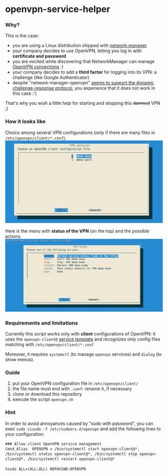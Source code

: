 # openvpn-service-helper

### Why?
This is the case:
* you are using a Linux distribution shipped with [network-manager](https://wiki.debian.org/NetworkManager)
* your company decides to use OpenVPN, letting you log in with **certificate and password**
* you are excited while discovering that NetworkManager can manage [OpenVPN connections](https://launchpad.net/network-manager-openvpn) :)
* your company decides to add a **third factor** for logging into its VPN: a challenge (like Google Authenticator) 
* despite "network-manager-openvpn" [seems to support the dynamic challenge-response protocol](https://launchpad.net/ubuntu/+source/network-manager-openvpn/1.2.10-0ubuntu1),
you experience that it does not work in this case :'(

That's why you wish a little _help_ for starting and stopping this ~~damned~~ VPN ;)

### How it looks like
Choice among several VPN configurations (only if there are many files in `/etc/openvpn/client/*.conf`).
![selection](https://github.com/fabricat/openvpn-service-helper/blob/screenshots/demo-selection.png?raw=true)

Here is the menu with **status of the VPN** (on the top) and the possible actions.
![actions](https://github.com/fabricat/openvpn-service-helper/blob/screenshots/demo-actions.png?raw=true)

### Requirements and limitations
Currently this script works only with **client** configurations of OpenVPN: 
it uses the `openvpn-client@` [service template](https://www.digitalocean.com/community/tutorials/understanding-systemd-units-and-unit-files#creating-instance-units-from-template-unit-files) and recognizes only config files matching with `/etc/openvpn/client/*.conf`

Moreover, it requires `systemctl` (to manage `openvpn` services) and `dialog` (to show menus).

### Guide
1. put your OpenVPN configuration file in `/etc/openvpn/client/`
1. the file name must end with `.conf`: rename it, if necessary
1. clone or download this repository
1. execute the script `openvpn.sh`

### Hint
In order to avoid annoyances caused by "sudo with password", 
you can exec `sudo visudo -f /etc/sudoers.d/openvpn` and add the following lines to your configuration:
```
### Allow client OpenVPN service management
Cmnd_Alias  OPENVPN = /bin/systemctl start openvpn-client@*, /bin/systemctl status openvpn-client@*, /bin/systemctl stop openvpn-client@*, /bin/systemctl restart openvpn-client@*

%sudo ALL=(ALL:ALL) NOPASSWD:OPENVPN
```
